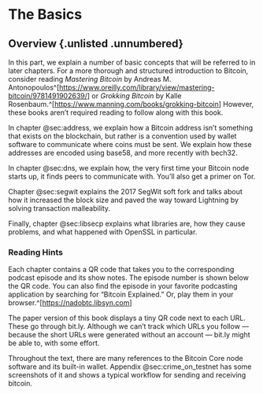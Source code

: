 # The Basics

## Overview {.unlisted .unnumbered}

In this part, we explain a number of basic concepts that will be referred to in later chapters. For a more thorough and structured introduction to Bitcoin, consider reading _Mastering Bitcoin_ by Andreas M. Antonopoulos^[<https://www.oreilly.com/library/view/mastering-bitcoin/9781491902639/>] or _Grokking Bitcoin_ by Kalle Rosenbaum.^[<https://www.manning.com/books/grokking-bitcoin>] However, these books aren’t required reading to follow along with this book.

In chapter @sec:address, we explain how a Bitcoin address isn’t something that exists on the blockchain, but rather is a convention used by wallet software to communicate where coins must be sent. We explain how these addresses are encoded using base58, and more recently with bech32.

In chapter @sec:dns, we explain how, the very first time your Bitcoin node starts up, it finds peers to communicate with. You’ll also get a primer on Tor.

Chapter @sec:segwit explains the 2017 SegWit soft fork and talks about how it increased the block size and paved the way toward Lightning by solving transaction malleability.

Finally, chapter @sec:libsecp explains what libraries are, how they cause problems, and what happened with OpenSSL in particular.

### Reading Hints

Each chapter contains a QR code that takes you to the corresponding podcast episode and its show notes. The episode number is shown below the QR code. You can also find the episode in your favorite podcasting application by searching for “Bitcoin Explained.” Or, play them in your browser.^[<https://nadobtc.libsyn.com>]

The paper version of this book displays a tiny QR code next to each URL. These go through bit.ly. Although we can’t track which URLs you follow — because the short URLs were generated without an account — bit.ly might be able to, with some effort.

Throughout the text, there are many references to the Bitcoin Core node software and its built-in wallet. Appendix @sec:crime_on_testnet has some screenshots of it and shows a typical workflow for sending and receiving bitcoin.
